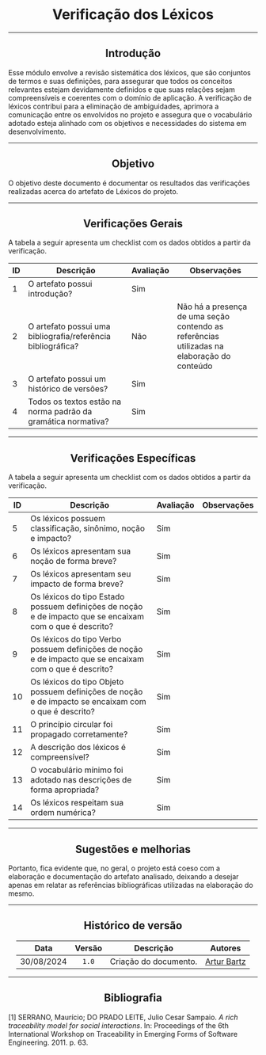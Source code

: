 <center>

# Verificação dos Léxicos

</center>

<center>

---

## Introdução

</center>

Esse módulo envolve a revisão sistemática dos léxicos, que são conjuntos de termos e suas definições, para assegurar que todos os conceitos relevantes estejam devidamente definidos e que suas relações sejam compreensíveis e coerentes com o domínio de aplicação. A verificação de léxicos contribui para a eliminação de ambiguidades, aprimora a comunicação entre os envolvidos no projeto e assegura que o vocabulário adotado esteja alinhado com os objetivos e necessidades do sistema em desenvolvimento.

<center>

---

## Objetivo

</center>

O objetivo deste documento é documentar os resultados das verificações realizadas acerca do artefato de Léxicos do projeto.

<center>

---

## Verificações Gerais

</center>

A tabela a seguir apresenta um checklist com os dados obtidos a partir da verificação.


| ID | Descrição                                                     | Avaliação | Observações                                                                                 |
|----|---------------------------------------------------------------|-----------|---------------------------------------------------------------------------------------------|
| 1  | O artefato possui introdução?                                 | Sim       |                                                                                             |
| 2  | O artefato possui uma bibliografia/referência bibliográfica?  | Não       | Não há a presença de uma seção contendo as referências utilizadas na elaboração do conteúdo |
| 3  | O artefato possui um histórico de versões?                    | Sim       |                                                                                             |
| 4  | Todos os textos estão na norma padrão da gramática normativa? | Sim       |                                                                                             |

---

<center>

## Verificações Específicas

</center>

A tabela a seguir apresenta um checklist com os dados obtidos a partir da verificação.

| ID | Descrição                                                                                                | Avaliação | Observações |
|----|----------------------------------------------------------------------------------------------------------|-----------|-------------|
| 5  | Os léxicos possuem classificação, sinônimo, noção e impacto?                                             | Sim       |             |
| 6  | Os léxicos apresentam sua noção de forma breve?                                                          | Sim       |             |
| 7  | Os léxicos apresentam seu impacto de forma breve?                                                        | Sim       |             |
| 8  | Os léxicos do tipo Estado possuem definições de noção e de impacto que se encaixam com o que é descrito? | Sim       |             |
| 9  | Os léxicos do tipo Verbo possuem definições de noção e de impacto que se encaixam com o que é descrito?  | Sim       |             |
| 10 | Os léxicos do tipo Objeto possuem definições de noção e de impacto se encaixam com o que é descrito?     | Sim       |             |
| 11 | O princípio circular foi propagado corretamente?                                                         | Sim       |             |
| 12 | A descrição dos léxicos é compreensível?                                                                 | Sim       |             |
| 13 | O vocabulário mínimo foi adotado nas descrições de forma apropriada?                                     | Sim       |             |
| 14 | Os léxicos respeitam sua ordem numérica?                                                                 | Sim       |             |

---

<center>

## Sugestões e melhorias

</center>

Portanto, fica evidente que, no geral, o projeto está coeso com a elaboração e documentação do artefato analisado, deixando a desejar apenas em relatar as referências bibliográficas utilizadas na elaboração do mesmo.

<center>

---

## Histórico de versão

</center>

<div style="margin: 0 auto; width: fit-content;">

|    Data    | Versão |       Descrição       | Autores                                 |
|:----------:|:------:|:---------------------:|-----------------------------------------|
| 30/08/2024 | `1.0`  | Criação do documento. | [Artur Bartz](https://github.com/H0lzz) |

</div>

---

<center>

## Bibliografia

</center>

[1] SERRANO, Maurício; DO PRADO LEITE, Julio Cesar Sampaio. _A rich traceability model for social interactions_. In: Proceedings of the 6th International Workshop on Traceability in Emerging Forms of Software Engineering. 2011. p. 63.
